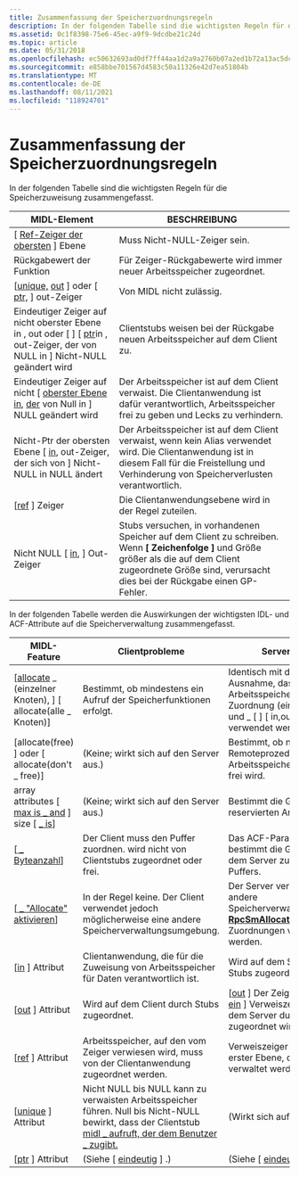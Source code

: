 ```yaml
---
title: Zusammenfassung der Speicherzuordnungsregeln
description: In der folgenden Tabelle sind die wichtigsten Regeln für die Speicherzuweisung zusammengefasst.
ms.assetid: 0c1f8398-75e6-45ec-a9f9-9dcdbe21c24d
ms.topic: article
ms.date: 05/31/2018
ms.openlocfilehash: ec50632693ad0df7ff44aa1d2a9a2760b07a2ed1b72a13ac5dc33294569c3484
ms.sourcegitcommit: e858bbe701567d4583c50a11326e42d7ea51804b
ms.translationtype: MT
ms.contentlocale: de-DE
ms.lasthandoff: 08/11/2021
ms.locfileid: "118924701"
---
```

# <a name="summary-of-memory-allocation-rules"></a>Zusammenfassung der Speicherzuordnungsregeln

In der folgenden Tabelle sind die wichtigsten Regeln für die Speicherzuweisung zusammengefasst.



| MIDL-Element                                                                                                                                           | BESCHREIBUNG                                                                                                                                                           |
|--------------------------------------------------------------------------------------------------------------------------------------------------------|-----------------------------------------------------------------------------------------------------------------------------------------------------------------------|
| \[ [Ref-Zeiger der obersten](/windows/desktop/Midl/ref) \] Ebene                                                                                                                | Muss Nicht-NULL-Zeiger sein.                                                                                                                                            |
| Rückgabewert der Funktion                                                                                                                                  | Für Zeiger-Rückgabewerte wird immer neuer Arbeitsspeicher zugeordnet.                                                                                                             |
| \[[unique,](/windows/desktop/Midl/unique) [out](/windows/desktop/Midl/out-idl) \] oder \[ [ptr,](/windows/desktop/Midl/ptr) \] out-Zeiger                                                                   | Von MIDL nicht zulässig.                                                                                                                                                  |
| Eindeutiger Zeiger auf nicht oberster Ebene in , out oder \[ [](/windows/desktop/Midl/unique) [](/windows/desktop/Midl/in) [](/windows/desktop/Midl/out-idl) \] \[ [ptr](/windows/desktop/Midl/ptr)in , out-Zeiger, der von NULL in \] Nicht-NULL geändert wird | Clientstubs weisen bei der Rückgabe neuen Arbeitsspeicher auf dem Client zu.                                                                                                                 |
| Eindeutiger Zeiger auf nicht \[ [oberster Ebene](/windows/desktop/Midl/unique) [in](/windows/desktop/Midl/in), [der](/windows/desktop/Midl/out-idl) von Null in \] NULL geändert wird                                 | Der Arbeitsspeicher ist auf dem Client verwaist. Die Clientanwendung ist dafür verantwortlich, Arbeitsspeicher frei zu geben und Lecks zu verhindern.                                                              |
| Nicht-Ptr der obersten Ebene \[ [](/windows/desktop/Midl/ptr) [in](/windows/desktop/Midl/in), out-Zeiger, der sich von [](/windows/desktop/Midl/out-idl) \] Nicht-NULL in NULL ändert                                       | Der Arbeitsspeicher ist auf dem Client verwaist, wenn kein Alias verwendet wird. Die Clientanwendung ist in diesem Fall für die Freistellung und Verhinderung von Speicherverlusten verantwortlich.                             |
| \[[ref](/windows/desktop/Midl/ref) \] Zeiger                                                                                                                           | Die Clientanwendungsebene wird in der Regel zuteilen.                                                                                                                           |
| Nicht NULL \[ [in](/windows/desktop/Midl/in), [](/windows/desktop/Midl/out-idl) \] Out-Zeiger                                                                                                | Stubs versuchen, in vorhandenen Speicher auf dem Client zu schreiben. Wenn **\[ Zeichenfolge \]** und Größe größer als die auf dem Client zugeordnete Größe sind, verursacht dies bei der Rückgabe einen GP-Fehler. |



 

In der folgenden Tabelle werden die Auswirkungen der wichtigsten IDL- und ACF-Attribute auf die Speicherverwaltung zusammengefasst.



| MIDL-Feature                                                                   | Clientprobleme                                                                                                                                  | Serverprobleme                                                                                                                 |
|--------------------------------------------------------------------------------|------------------------------------------------------------------------------------------------------------------------------------------------|-------------------------------------------------------------------------------------------------------------------------------|
| \[[allocate](/windows/desktop/Midl/allocate) \_ (einzelner Knoten), \] \[ allocate(alle \_ Knoten)\]         | Bestimmt, ob mindestens ein Aufruf der Speicherfunktionen erfolgt.                                                                         | Identisch mit dem Client, mit der Ausnahme, dass privater Arbeitsspeicher häufig für die Zuordnung (einzelner Knoten) in und \_ \[ \] \[ in,out-Daten verwendet werden \] kann.               |
| \[allocate(free) \] oder \[ allocate(don't \_ free)\]                                 | (Keine; wirkt sich auf den Server aus.)                                                                                                                        | Bestimmt, ob nach jedem Remoteprozeduraufruf Arbeitsspeicher auf dem Server frei wird.                                            |
| array attributes \[ [max is \_ and](/windows/desktop/Midl/max-is) \] size \[ [ \_ is](/windows/desktop/Midl/size-is)\] | (Keine; wirkt sich auf den Server aus.)                                                                                                                        | Bestimmt die Größe des zu reservierten Arbeitsspeichers.                                                                                    |
| \[[ \_ Byteanzahl](/windows/desktop/Midl/byte-count)\]                                            | Der Client muss den Puffer zuordnen. wird nicht von Clientstubs zugeordnet oder frei.                                                                           | Das ACF-Parameterattribut bestimmt die Größe des auf dem Server zugeordneten Puffers.                                                        |
| \[[ \_ "Allocate" aktivieren](/windows/desktop/Midl/enable-allocate)\]                                  | In der Regel keine. Der Client verwendet jedoch möglicherweise eine andere Speicherverwaltungsumgebung.                                                     | Der Server verwendet eine andere Speicherverwaltungsumgebung. [**RpcSmAllocate**](/windows/desktop/api/Rpcndr/nf-rpcndr-rpcsmallocate) sollte für Zuordnungen verwendet werden. |
| \[[in](/windows/desktop/Midl/in) \] Attribut                                                    | Clientanwendung, die für die Zuweisung von Arbeitsspeicher für Daten verantwortlich ist.                                                                                 | Wird auf dem Server durch Stubs zugeordnet.                                                                                                 |
| \[[out](/windows/desktop/Midl/out-idl) \] Attribut                                             | Wird auf dem Client durch Stubs zugeordnet.                                                                                                                  | \[[out](/windows/desktop/Midl/out-idl) \] Der Zeiger "-only" muss \[ [ein](/windows/desktop/Midl/ref) \] Verweiszeiger sein, der auf dem Server durch Stubs zugeordnet wird.                       |
| \[[ref](/windows/desktop/Midl/ref) \] Attribut                                                 | Arbeitsspeicher, auf den vom Zeiger verwiesen wird, muss von der Clientanwendung zugeordnet werden.                                                                          | Verweiszeiger auf oberster und erster Ebene, die von Stubs verwaltet werden.                                                                |
| \[[unique](/windows/desktop/Midl/unique) \] Attribut                                           | Nicht NULL bis NULL kann zu verwaisten Arbeitsspeicher führen. Null bis Nicht-NULL bewirkt, dass der Clientstub [midl \_ aufruft, der dem Benutzer \_ zugibt.](/windows/desktop/Midl/midl-user-allocate-1) | (Wirkt sich auf den Client aus.)                                                                                                             |
| \[[ptr](/windows/desktop/Midl/ptr) \] Attribut                                                 | (Siehe \[ [eindeutig](/windows/desktop/Midl/unique) \] .)                                                                                                              | (Siehe \[ [eindeutig](/windows/desktop/Midl/unique) \] .)                                                                                             |



 

 

 